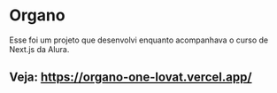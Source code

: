 # Organo
Esse foi um projeto que desenvolvi enquanto acompanhava o curso de Next.js da Alura.

## Veja: https://organo-one-lovat.vercel.app/
